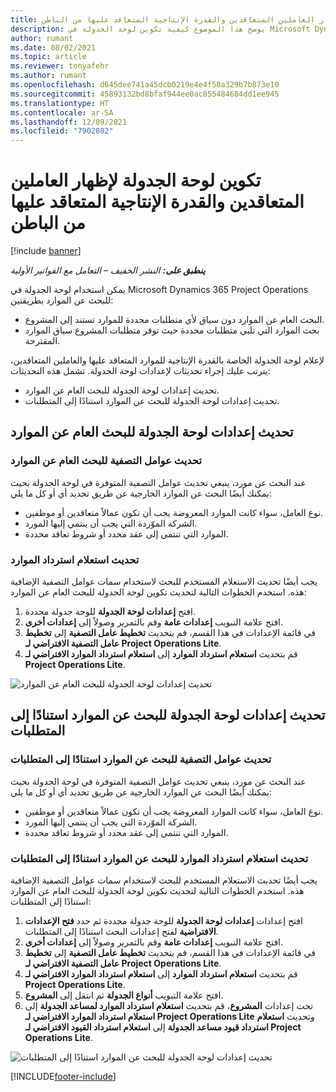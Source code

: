 ```yaml
---
title: تكوين لوحة الجدولة لإظهار العاملين المتعاقدين والقدرة الإنتاجية المتعاقد عليها من الباطن
description: يوضح هذا الموضوع كيفية تكوين لوحة الجدولة في Microsoft Dynamics 365 Project Operations لعرض القدرة الإنتاجية للموارد المتعاقد عليها عند تعيين متطلبات موارد المشروع من الموظفين.
author: rumant
ms.date: 08/02/2021
ms.topic: article
ms.reviewer: tonyafehr
ms.author: rumant
ms.openlocfilehash: d645dee741a45dcb0219e4e4f58a329b7b873e10
ms.sourcegitcommit: 45893132bd8bfaf944ee0ac855484684dd1ee945
ms.translationtype: HT
ms.contentlocale: ar-SA
ms.lasthandoff: 12/09/2021
ms.locfileid: "7902802"
---
```

# <a name="configure-schedule-board-to-show-contract-workers-and-subcontracted-capacity"></a>تكوين لوحة الجدولة لإظهار العاملين المتعاقدين والقدرة الإنتاجية المتعاقد عليها من الباطن 

[!include [banner](../../includes/dataverse-preview.md)]

_**ينطبق على:** النشر الخفيف – التعامل مع الفواتير الأولية_

يمكن استخدام لوحة الجدولة في Microsoft Dynamics 365 Project Operations للبحث عن الموارد بطريقتين:

- البحث العام عن الموارد دون سياق لأي متطلبات محددة للموارد تستند إلى المشروع.
- بحث الموارد التي تلبي متطلبات محددة حيث توفر متطلبات المشروع سياق الموارد المقترحة.

لإعلام لوحة الجدولة الخاصة بالقدرة الإنتاجية للموارد المتعاقد عليها والعاملين المتعاقدين، يترتب عليك إجراء تحديثات لإعدادات لوحة الجدولة. تشمل هذه التحديثات: 
- تحديث إعدادات لوحة الجدولة للبحث العام عن الموارد.
- تحديث إعدادات لوحة الجدولة للبحث عن الموارد استنادًا إلى المتطلبات.

## <a name="update-schedule-board-settings-for-general-resource-search"></a>تحديث إعدادات لوحة الجدولة للبحث العام عن الموارد
### <a name="update-filters-for-general-resource-search"></a>تحديث عوامل التصفية للبحث العام عن الموارد
عند البحث عن مورد، ينبغي تحديث عوامل التصفية المتوفرة في لوحة الجدولة بحيث يمكنك أيضًا البحث عن الموارد الخارجية عن طريق تحديد أي أو كل ما يلي:
  - نوع العامل، سواء كانت الموارد المعروضة يجب أن تكون عمالاً متعاقدين أو موظفين.
  - الشركة الموّردة التي يجب أن ينتمي إليها المورد.
  - الموارد التي تنتمي إلى عقد محدد أو شروط تعاقد محددة.
    
### <a name="update-retrieve-resource-query"></a>تحديث استعلام استرداد الموارد
يجب أيضًا تحديث الاستعلام المستخدم للبحث لاستخدام سمات عوامل التصفية الإضافية هذه. استخدم الخطوات التالية لتحديث تكوين لوحة الجدولة للبحث العام عن الموارد:  
1. افتح **إعدادات لوحة الجدولة** للوحة جدولة محددة.
2. افتح علامة التبويب **إعدادات عامة** وقم بالتمرير وصولاً إلى **إعدادات أخرى**.
3. في قائمة الإعدادات في هذا القسم، قم بتحديث **تخطيط عامل التصفية** إلى **تخطيط عامل التصفية الافتراضي لـ Project Operations Lite**.
4. قم بتحديث **استعلام استرداد الموارد** إلى **استعلام استرداد الموارد الافتراضي لـ Project Operations Lite**.

![تحديث إعدادات لوحة الجدولة للبحث العام عن الموارد](../media/BoardSettings.png)  

## <a name="update-schedule-board-settings-for-requirementbased-resource-search"></a>تحديث إعدادات لوحة الجدولة للبحث عن الموارد استنادًا إلى المتطلبات
### <a name="update-filters-for-requirement-specific-resource-search"></a>تحديث عوامل التصفية للبحث عن الموارد استنادًا إلى المتطلبات 
عند البحث عن مورد، ينبغي تحديث عوامل التصفية المتوفرة في لوحة الجدولة بحيث يمكنك أيضًا البحث عن الموارد الخارجية عن طريق تحديد أي أو كل ما يلي:
 - نوع العامل، سواء كانت الموارد المعروضة يجب أن تكون عمالاً متعاقدين أو موظفين.
 - الشركة الموّردة التي يجب أن ينتمي إليها المورد.
 - الموارد التي تنتمي إلى عقد محدد أو شروط تعاقد محددة.

### <a name="update-retrieve-resource-query-for-requirement-specific-resource-search"></a>تحديث استعلام استرداد الموارد للبحث عن الموارد استنادًا إلى المتطلبات 
يجب أيضًا تحديث الاستعلام المستخدم للبحث لاستخدام سمات عوامل التصفية الإضافية هذه. استخدم الخطوات التالية لتحديث تكوين لوحة الجدولة للبحث العام عن الموارد استنادًا إلى المتطلبات:

1. افتح إعدادات **إعدادات لوحة الجدولة** للوحة جدولة محددة ثم حدد **فتح الإعدادات الافتراضية** لفتح إعدادات البحث استنادًا إلى المتطلبات.
2. افتح علامة التبويب **إعدادات عامة** وقم بالتمرير وصولاً إلى **إعدادات أخرى**.
3. في قائمة الإعدادات في هذا القسم، قم بتحديث **تخطيط عامل التصفية** إلى **تخطيط عامل التصفية الافتراضي لـ Project Operations Lite**.
4. قم بتحديث **استعلام استرداد الموارد** إلى **استعلام استرداد الموارد الافتراضي لـ Project Operations Lite**.
5. افتح علامة التبويب **أنواع الجدولة** ثم انتقل إلى **المشروع**.
6. تحت إعدادات **المشروع**، قم بتحديث **استعلام استرداد الموارد لمساعد الجدولة** إلى **استعلام استرداد الموارد الافتراضي لـ Project Operations Lite** وتحديث **استعلام استرداد قيود مساعد الجدولة** إلى **استعلام استرداد القيود الافتراضي لـ Project Operations Lite**.

![تحديث إعدادات لوحة الجدولة للبحث عن الموارد استنادًا إلى المتطلبات](../media/SASettings.png)  

[!INCLUDE[footer-include](../../includes/footer-banner.md)]
